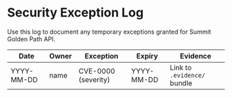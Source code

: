 # Security Exception Log

Use this log to document any temporary exceptions granted for Summit Golden Path API.

| Date       | Owner | Exception           | Expiry     | Evidence                    |
| ---------- | ----- | ------------------- | ---------- | --------------------------- |
| YYYY-MM-DD | name  | CVE-0000 (severity) | YYYY-MM-DD | Link to `.evidence/` bundle |
